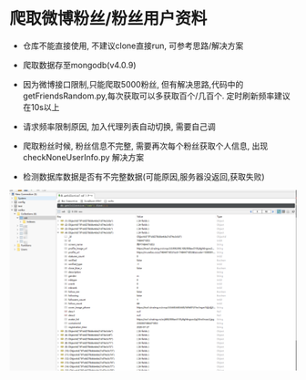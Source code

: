 # 爬取微博粉丝/粉丝用户资料

- 仓库不能直接使用, 不建议clone直接run, 可参考思路/解决方案

- 爬取数据存至mongodb(v4.0.9)
- 因为微博接口限制,只能爬取5000粉丝, 但有解决思路,代码中的getFriendsRandom.py,每次获取可以多获取百个/几百个. 定时刷新频率建议在10s以上
- 请求频率限制原因, 加入代理列表自动切换, 需要自己调
- 爬取粉丝时候, 粉丝信息不完整, 需要再次每个粉丝获取个人信息, 出现checkNoneUserInfo.py 解决方案
- 检测数据库数据是否有不完整数据(可能原因,服务器没返回,获取失败)

![mongodb.png](https://github.com/sherwin/WeiboFansSpider/blob/master/mongodb.png "mongodb")